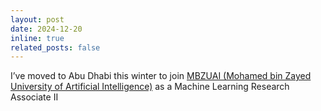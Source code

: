```yaml
---
layout: post
date: 2024-12-20
inline: true
related_posts: false
---
```


I’ve moved to Abu Dhabi this winter to join [MBZUAI (Mohamed bin Zayed University of Artificial Intelligence)](https://mbzuai.ac.ae/) as a Machine Learning Research Associate II
